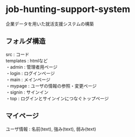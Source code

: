 # job-hunting-support-system
企業データを用いた就活支援システムの構築

## フォルダ構造
src : コード  
templates : htmlなど  
・admin : 管理者用ページ  
・login : ログインページ  
・main  : メインページ  
・mypage : ユーザの情報の参照・変更ページ  
・signin : サインイン  
・top : ログインとサインインにつなぐトップページ  

## マイページ
ユーザ情報 : 名前(text), 強み(text), 弱み(text)  